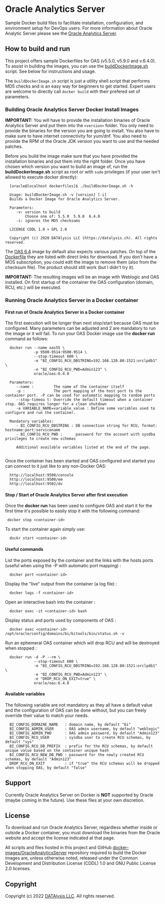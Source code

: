 Oracle Analytics Server
===============
Sample Docker build files to facilitate installation, configuration, and environment setup for DevOps users. For more information about Oracle Analytic Server please see the [Oracle Analytics Server](https://docs.oracle.com/en/middleware/bi/analytics-server/books.html).

## How to build and run
This project offers sample Dockerfiles for OAS (v5.5.0, v5.9.0 and v.6.4.0). To assist in building the images, you can use the [buildDockerImage.sh](buildDockerImage.sh) script. See below for instructions and usage.

The `buildDockerImage.sh` script is just a utility shell script that performs MD5 checks and is an easy way for beginners to get started. Expert users are welcome to directly call `docker build` with their prefered set of parameters.

### Building Oracle Analytics Server Docker Install Images
**IMPORTANT:** You will have to provide the installation binaries of Oracle Analytics Server and put them into the `<version>` folder. You only need to provide the binaries for the version you are going to install. You also have to make sure to have internet connectivity for yum/dnf. You also need to provide the RPM of the Oracle JDK version you want to use and the needed patches.

Before you build the image make sure that you have provided the installation binaries and put them into the right folder. Once you have chosen which version you want to build an image of, run the **buildDockerImage.sh** script as root or with `sudo` privileges (if your user isn't allowed to execute docker directly):
```
  [oracle@localhost dockerfiles]$ ./buildDockerImage.sh -h
  
  Usage: buildDockerImage.sh -v [version] [-i]
  Builds a Docker Image for Oracle Analytics Server.
  
  Parameters:
     -v: version to build
         Choose one of: 5.5.0  5.9.0  6.4.0
     -i: ignores the MD5 checksums
  
  LICENSE CDDL 1.0 + GPL 2.0
  
  Copyright (c) 2020 DATAlysis LLC (https://datalysis.ch). All rights reserved.
```

The [OAS 6.4](./6.4.0/) image by default also expects various patches. On top of the [Dockerfile](./6.4.0/Dockerfile) they are listed with direct links for download. If you don't have a MOS subscription, you could edit the image to remove them (also from the checksum file). The product should still work (but I didn't try it).

**IMPORTANT:** The resulting images will be an image with Weblogic and OAS installed. On first startup of the container the OAS configuration (domain, RCU, etc.) will be executed.

### Running Oracle Analytics Server in a Docker container

#### First run of Oracle Analytics Server in a Docker container
The first execution will be longer than next stop/start because OAS must be configured. Many parameters can be adjusted and 2 are mandatory to run the image or it will fail.
To run your OAS Docker image use the **docker run** command as follows:
```
  docker run --name oas55 \
             -p 9500-9514:9500-9514 \
             --stop-timeout 600 \
             -e "BI_CONFIG_RCU_DBSTRING=192.168.120.80:1521:orclpdb1" \
             -e "BI_CONFIG_RCU_PWD=Admin123" \
             oracle/oas:6.4.0
  
  Parameters:
     --name :         The name of the container itself
     -p :             The port mapping of the host port to the container port. -P can be used for automatic mapping to random ports
     --stop-timeou t: Override the default timeout when a container stop. OAS requires longer for a clean shutdown
     -e VARIABLE_NAME=variable_value : Define some variables used to configure and run the container.
     
  Mandatory variables:
     - BI_CONFIG_RCU_DBSTRING : DB connection string for RCU, format: hostname:port:servicename
     - BI_CONFIG_RCU_PWD :      password for the account with sysdba privileges to create new schemas
     
     Additional available variables listed at the end of the page.
     
``` 
Once the container has been started and OAS configured and started you can connect to it just like to any non-Docker OAS:
```
  http://localhost:9500/console
  http://localhost:9500/em
  http://localhost:9502/dv
```

#### Stop / Start of Oracle Analytics Server after first execution
Once the **docker run** has been used to configure OAS and start it for the first time it's possible to easily stop it with the following command:
```
 docker stop <container-id>
```
To start the container again simply use:
```
  dockr start <container-id>
```

#### Useful commands
List the ports exposed by the container and the links with the hosts ports (useful when using the -P with automatic port mapping) :
```
  docker port <container-id>
```
Display the "live" output from the container (a log file) :
```
  docker logs -f <container-id>
```
Open an interactive bash into the container :
```
  docker exec -it <container-id> bash
```
Display status and ports used by components of OAS :
```
  docker exec <container-id> /opt/oracle/config/domains/bi/bitools/bin/status.sh -v
```
Run an ephemeral OAS container which will drop RCU and will be destroyed when stopped :
```
  docker run -d -P --rm \
             --stop-timeout 600 \
             -e "BI_CONFIG_RCU_DBSTRING=192.168.120.80:1521:orclpdb1" \
             -e "BI_CONFIG_RCU_PWD=Admin123" \
             -e "DROP_RCU_ON_EXIT=true" \
             oracle/oas:6.4.0
```

#### Available variables
The following variable are not mandatory as they all have a default value and the configuration of OAS can be done without, but you can freely override their value to match your needs.
```
  BI_CONFIG_DOMAINE_NAME   : domain name, by default "bi"
  BI_CONFIG_ADMIN_USER     : OAS admin username, by default "weblogic"
  BI_CONFIG_ADMIN_PWD      : OAS admin password, by default "Admin123"
  BI_CONFIG_RCU_USER       : sysdba user to create RCU schemas, by default "sys"
  BI_CONFIG_RCU_DB_PREFIX  : prefix for the RCU schemas, by default unique value based on the container unique hash
  BI_CONFIG_RCU_NEW_DB_PWD : password for the newly created RCU schemas, by default "Admin123"
  DROP_RCU_ON_EXIT         : if "true" the RCU schemas will be dropped when stopping OAS, by default "false"
```

## Support
Currently Oracle Analytics Server on Docker is **NOT** supported by Oracle (maybe coming in the future). Use these files at your own discretion.

## License
To download and run Oracle Analytics Server, regardless whether inside or outside a Docker container, you must download the binaries from the Oracle website and accept the license indicated at that page.

All scripts and files hosted in this project and GitHub [docker-images/OracleAnalyticsServer](./) repository required to build the Docker images are, unless otherwise noted, released under the Common Development and Distribution License (CDDL) 1.0 and GNU Public License 2.0 licenses.

## Copyright
Copyright (c) 2022 [DATAlysis LLC](https://datalysis.ch). All rights reserved.
